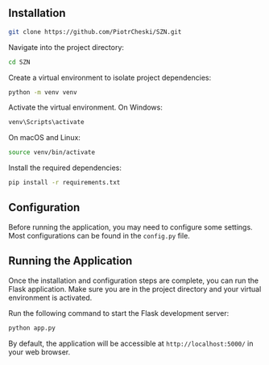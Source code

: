 ## Installation

```bash
git clone https://github.com/PiotrCheski/SZN.git
```

Navigate into the project directory:

```bash
cd SZN
```

Create a virtual environment to isolate project dependencies:

```bash
python -m venv venv
```

Activate the virtual environment. On Windows:

```bash
venv\Scripts\activate
```

On macOS and Linux:

```bash
source venv/bin/activate
```

Install the required dependencies:

```bash
pip install -r requirements.txt
```

## Configuration

Before running the application, you may need to configure some settings. Most configurations can be found in the `config.py` file.

## Running the Application

Once the installation and configuration steps are complete, you can run the Flask application. Make sure you are in the project directory and your virtual environment is activated.

Run the following command to start the Flask development server:

```bash
python app.py
```

By default, the application will be accessible at `http://localhost:5000/` in your web browser.
